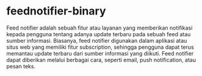 # feednotifier-binary

Feed notifier adalah sebuah fitur atau layanan yang memberikan notifikasi kepada pengguna tentang adanya update terbaru pada sebuah feed atau sumber informasi. Biasanya, feed notifier digunakan dalam aplikasi atau situs web yang memiliki fitur subscription, sehingga pengguna dapat terus memantau update terbaru dari sumber informasi yang diikuti. Feed notifier dapat diberikan melalui berbagai cara, seperti email, push notification, atau pesan teks.
